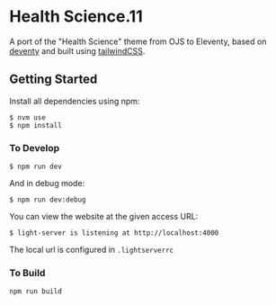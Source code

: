 # Health Science.11

A port of the "Health Science" theme from OJS to Eleventy, based on [deventy](https://github.com/ianrose/deventy) and built using [tailwindCSS](https://github.com/tailwindcss/tailwindcss).

## Getting Started

Install all dependencies using npm:

```
$ nvm use
$ npm install
```

### To Develop

```
$ npm run dev
```
 And in debug mode:
 
```
$ npm run dev:debug
```

You can view the website at the given access URL:
```
$ light-server is listening at http://localhost:4000
```

The local url is configured in `.lightserverrc`

### To Build

```
npm run build
```
